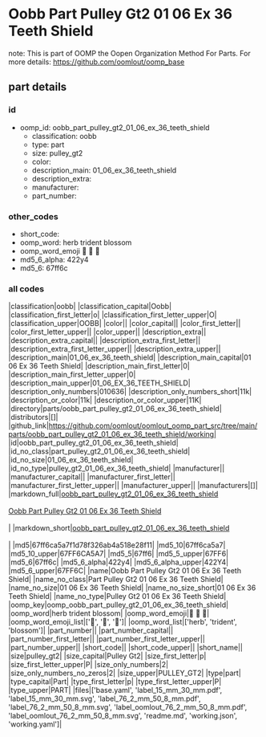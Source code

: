 # Oobb Part Pulley Gt2 01 06 Ex 36 Teeth Shield  

note: This is part of OOMP the Oopen Organization Method For Parts. For more details: https://github.com/oomlout/oomp_base

##  part details





### id
* oomp_id: oobb_part_pulley_gt2_01_06_ex_36_teeth_shield
  * classification: oobb
  * type: part
  * size: pulley_gt2
  * color: 
  * description_main: 01_06_ex_36_teeth_shield
  * description_extra: 
  * manufacturer: 
  * part_number: 

### other_codes
* short_code: 
* oomp_word: herb trident blossom
* oomp_word_emoji :herb: :trident: :blossom:
* md5_6_alpha: 422y4
* md5_6: 67ff6c

### all codes 
|classification|oobb|
|classification_capital|Oobb|
|classification_first_letter|o|
|classification_first_letter_upper|O|
|classification_upper|OOBB|
|color||
|color_capital||
|color_first_letter||
|color_first_letter_upper||
|color_upper||
|description_extra||
|description_extra_capital||
|description_extra_first_letter||
|description_extra_first_letter_upper||
|description_extra_upper||
|description_main|01_06_ex_36_teeth_shield|
|description_main_capital|01 06 Ex 36 Teeth Shield|
|description_main_first_letter|0|
|description_main_first_letter_upper|0|
|description_main_upper|01_06_EX_36_TEETH_SHIELD|
|description_only_numbers|010636|
|description_only_numbers_short|11k|
|description_or_color|11k|
|description_or_color_upper|11K|
|directory|parts/oobb_part_pulley_gt2_01_06_ex_36_teeth_shield|
|distributors|[]|
|github_link|https://github.com/oomlout/oomlout_oomp_part_src/tree/main/parts/oobb_part_pulley_gt2_01_06_ex_36_teeth_shield/working|
|id|oobb_part_pulley_gt2_01_06_ex_36_teeth_shield|
|id_no_class|part_pulley_gt2_01_06_ex_36_teeth_shield|
|id_no_size|01_06_ex_36_teeth_shield|
|id_no_type|pulley_gt2_01_06_ex_36_teeth_shield|
|manufacturer||
|manufacturer_capital||
|manufacturer_first_letter||
|manufacturer_first_letter_upper||
|manufacturer_upper||
|manufacturers|[]|
|markdown_full|[oobb_part_pulley_gt2_01_06_ex_36_teeth_shield](https://github.com/oomlout/oomlout_oomp_part_src/tree/main/parts/oobb_part_pulley_gt2_01_06_ex_36_teeth_shield/working)<br>[](https://github.com/oomlout/oomlout_oomp_part_src/tree/main/parts/oobb_part_pulley_gt2_01_06_ex_36_teeth_shield/working)<br>[Oobb Part Pulley Gt2 01 06 Ex 36 Teeth Shield](https://github.com/oomlout/oomlout_oomp_part_src/tree/main/parts/oobb_part_pulley_gt2_01_06_ex_36_teeth_shield/working)<br><br>|
|markdown_short|[oobb_part_pulley_gt2_01_06_ex_36_teeth_shield](https://github.com/oomlout/oomlout_oomp_part_src/tree/main/parts/oobb_part_pulley_gt2_01_06_ex_36_teeth_shield/working)<br><br>|
|md5|67ff6ca5a7f1d78f326ab4a518e28f11|
|md5_10|67ff6ca5a7|
|md5_10_upper|67FF6CA5A7|
|md5_5|67ff6|
|md5_5_upper|67FF6|
|md5_6|67ff6c|
|md5_6_alpha|422y4|
|md5_6_alpha_upper|422Y4|
|md5_6_upper|67FF6C|
|name|Oobb Part Pulley Gt2 01 06 Ex 36 Teeth Shield|
|name_no_class|Part Pulley Gt2 01 06 Ex 36 Teeth Shield|
|name_no_size|01 06 Ex 36 Teeth Shield|
|name_no_size_short|01 06 Ex 36 Teeth Shield|
|name_no_type|Pulley Gt2 01 06 Ex 36 Teeth Shield|
|oomp_key|oomp_oobb_part_pulley_gt2_01_06_ex_36_teeth_shield|
|oomp_word|herb trident blossom|
|oomp_word_emoji|:herb: :trident: :blossom:|
|oomp_word_emoji_list|[':herb:', ':trident:', ':blossom:']|
|oomp_word_list|['herb', 'trident', 'blossom']|
|part_number||
|part_number_capital||
|part_number_first_letter||
|part_number_first_letter_upper||
|part_number_upper||
|short_code||
|short_code_upper||
|short_name||
|size|pulley_gt2|
|size_capital|Pulley Gt2|
|size_first_letter|p|
|size_first_letter_upper|P|
|size_only_numbers|2|
|size_only_numbers_no_zeros|2|
|size_upper|PULLEY_GT2|
|type|part|
|type_capital|Part|
|type_first_letter|p|
|type_first_letter_upper|P|
|type_upper|PART|
|files|['base.yaml', 'label_15_mm_30_mm.pdf', 'label_15_mm_30_mm.svg', 'label_76_2_mm_50_8_mm.pdf', 'label_76_2_mm_50_8_mm.svg', 'label_oomlout_76_2_mm_50_8_mm.pdf', 'label_oomlout_76_2_mm_50_8_mm.svg', 'readme.md', 'working.json', 'working.yaml']|
